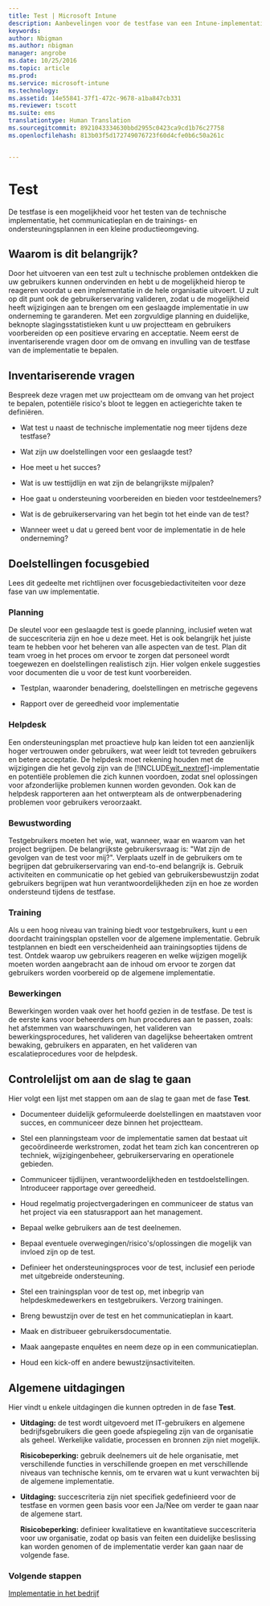 ```yaml
---
title: Test | Microsoft Intune
description: Aanbevelingen voor de testfase van een Intune-implementatie.
keywords: 
author: Nbigman
ms.author: nbigman
manager: angrobe
ms.date: 10/25/2016
ms.topic: article
ms.prod: 
ms.service: microsoft-intune
ms.technology: 
ms.assetid: 14e55841-37f1-472c-9678-a1ba847cb331
ms.reviewer: tscott
ms.suite: ems
translationtype: Human Translation
ms.sourcegitcommit: 8921043334630bbd2955c0423ca9cd1b76c27758
ms.openlocfilehash: 813b03f5d172749076723f60d4cfe0b6c50a261c


---
```


# Test
De testfase is een mogelijkheid voor het testen van de technische implementatie, het communicatieplan en de trainings- en ondersteuningsplannen in een kleine productieomgeving.

## Waarom is dit belangrijk?
Door het uitvoeren van een test zult u technische problemen ontdekken die uw gebruikers kunnen ondervinden en hebt u de mogelijkheid hierop te reageren voordat u een implementatie in de hele organisatie uitvoert. U zult op dit punt ook de gebruikerservaring valideren, zodat u de mogelijkheid heeft wijzigingen aan te brengen om een geslaagde implementatie in uw onderneming te garanderen. Met een zorgvuldige planning en duidelijke, beknopte slagingsstatistieken kunt u uw projectteam en gebruikers voorbereiden op een positieve ervaring en acceptatie.
Neem eerst de inventariserende vragen door om de omvang en invulling van de testfase van de implementatie te bepalen.

## Inventariserende vragen
Bespreek deze vragen met uw projectteam om de omvang van het project te bepalen, potentiële risico's bloot te leggen en actiegerichte taken te definiëren.

-   Wat test u naast de technische implementatie nog meer tijdens deze testfase?

-   Wat zijn uw doelstellingen voor een geslaagde test?

-   Hoe meet u het succes?

-   Wat is uw testtijdlijn en wat zijn de belangrijkste mijlpalen?

-   Hoe gaat u ondersteuning voorbereiden en bieden voor testdeelnemers?

-   Wat is de gebruikerservaring van het begin tot het einde van de test?

-   Wanneer weet u dat u gereed bent voor de implementatie in de hele onderneming?

## Doelstellingen focusgebied
Lees dit gedeelte met richtlijnen over focusgebiedactiviteiten voor deze fase van uw implementatie.

### Planning
De sleutel voor een geslaagde test is goede planning, inclusief weten wat de succescriteria zijn en hoe u deze meet. Het is ook belangrijk het juiste team te hebben voor het beheren van alle aspecten van de test. Plan dit team vroeg in het proces om ervoor te zorgen dat personeel wordt toegewezen en doelstellingen realistisch zijn. Hier volgen enkele suggesties voor documenten die u voor de test kunt voorbereiden.

-   Testplan, waaronder benadering, doelstellingen en metrische gegevens

-   Rapport over de gereedheid voor implementatie

### Helpdesk
Een ondersteuningsplan met proactieve hulp kan leiden tot een aanzienlijk hoger vertrouwen onder gebruikers, wat weer leidt tot tevreden gebruikers en betere acceptatie. De helpdesk moet rekening houden met de wijzigingen die het gevolg zijn van de [!INCLUDE[wit_nextref](../includes/wit_nextref_md.md)]-implementatie en potentiële problemen die zich kunnen voordoen, zodat snel oplossingen voor afzonderlijke problemen kunnen worden gevonden. Ook kan de helpdesk rapporteren aan het ontwerpteam als de ontwerpbenadering problemen voor gebruikers veroorzaakt.

### Bewustwording
Testgebruikers moeten het wie, wat, wanneer, waar en waarom van het project begrijpen. De belangrijkste gebruikersvraag is: "Wat zijn de gevolgen van de test voor mij?". Verplaats uzelf in de gebruikers om te begrijpen dat gebruikerservaring van end-to-end belangrijk is. Gebruik activiteiten en communicatie op het gebied van gebruikersbewustzijn zodat gebruikers begrijpen wat hun verantwoordelijkheden zijn en hoe ze worden ondersteund tijdens de testfase.

### Training
Als u een hoog niveau van training biedt voor testgebruikers, kunt u een doordacht trainingsplan opstellen voor de algemene implementatie. Gebruik testplannen en biedt een verscheidenheid aan trainingsopties tijdens de test. Ontdek waarop uw gebruikers reageren en welke wijzigen mogelijk moeten worden aangebracht aan de inhoud om ervoor te zorgen dat gebruikers worden voorbereid op de algemene implementatie.

### Bewerkingen
Bewerkingen worden vaak over het hoofd gezien in de testfase. De test is de eerste kans voor beheerders om hun procedures aan te passen, zoals: het afstemmen van waarschuwingen, het valideren van bewerkingsprocedures, het valideren van dagelijkse beheertaken omtrent bewaking, gebruikers en apparaten, en het valideren van escalatieprocedures voor de helpdesk.

## Controlelijst om aan de slag te gaan
Hier volgt een lijst met stappen om aan de slag te gaan met de fase **Test**.

-   Documenteer duidelijk geformuleerde doelstellingen en maatstaven voor succes, en communiceer deze binnen het projectteam.

-   Stel een planningsteam voor de implementatie samen dat bestaat uit gecoördineerde werkstromen, zodat het team zich kan concentreren op techniek, wijzigingenbeheer, gebruikerservaring en operationele gebieden.

-   Communiceer tijdlijnen, verantwoordelijkheden en testdoelstellingen. Introduceer rapportage over gereedheid.

-   Houd regelmatig projectvergaderingen en communiceer de status van het project via een statusrapport aan het management.

-   Bepaal welke gebruikers aan de test deelnemen.

-   Bepaal eventuele overwegingen/risico's/oplossingen die mogelijk van invloed zijn op de test.

-   Definieer het ondersteuningsproces voor de test, inclusief een periode met uitgebreide ondersteuning.

-   Stel een trainingsplan voor de test op, met inbegrip van helpdeskmedewerkers en testgebruikers. Verzorg trainingen.

-   Breng bewustzijn over de test en het communicatieplan in kaart.

-   Maak en distribueer gebruikersdocumentatie.

-   Maak aangepaste enquêtes en neem deze op in een communicatieplan.

-   Houd een kick-off en andere bewustzijnsactiviteiten.

## Algemene uitdagingen
Hier vindt u enkele uitdagingen die kunnen optreden in de fase **Test**.

-   **Uitdaging:** de test wordt uitgevoerd met IT-gebruikers en algemene bedrijfsgebruikers die geen goede afspiegeling zijn van de organisatie als geheel. Werkelijke validatie, processen en bronnen zijn niet mogelijk.

    **Risicobeperking:** gebruik deelnemers uit de hele organisatie, met verschillende functies in verschillende groepen en met verschillende niveaus van technische kennis, om te ervaren wat u kunt verwachten bij de algemene implementatie.

-   **Uitdaging:** succescriteria zijn niet specifiek gedefinieerd voor de testfase en vormen geen basis voor een Ja/Nee om verder te gaan naar de algemene start.

    **Risicobeperking:** definieer kwalitatieve en kwantitatieve succescriteria voor uw organisatie, zodat op basis van feiten een duidelijke beslissing kan worden genomen of de implementatie verder kan gaan naar de volgende fase.

### Volgende stappen
[Implementatie in het bedrijf](enterprise-rollout.md)



<!--HONumber=Oct16_HO4-->


